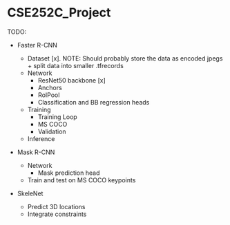 # CSE252C_Project

TODO:
- Faster R-CNN
    - Dataset [x]. NOTE: Should probably store the data as encoded jpegs + split data into smaller .tfrecords
    - Network
        - ResNet50 backbone [x]
        - Anchors
        - RoIPool
        - Classification and BB regression heads
    - Training
        - Training Loop
        - MS COCO
        - Validation
    - Inference

- Mask R-CNN
    - Network
        - Mask prediction head
    - Train and test on MS COCO keypoints

- SkeleNet
    - Predict 3D locations
    - Integrate constraints